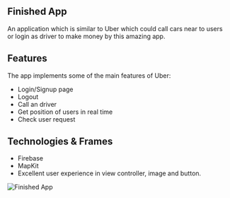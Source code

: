 ## Finished App
An application which is similar to Uber which could call cars near to users or login as driver to make money by this amazing app.

## Features
The app implements some of the main features of Uber:
- Login/Signup page
- Logout
- Call an driver
- Get position of users in real time
- Check user request

## Technologies & Frames
- Firebase
- MapKit
- Excellent user experience in view controller, image and button.

![Finished App](https://github.com/Zityuen/CARCALLER/blob/master/CARCALLER.gif)
